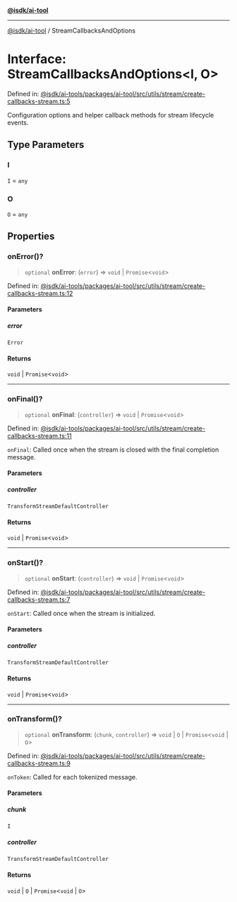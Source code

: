 [**@isdk/ai-tool**](../README.md)

***

[@isdk/ai-tool](../globals.md) / StreamCallbacksAndOptions

# Interface: StreamCallbacksAndOptions\<I, O\>

Defined in: [@isdk/ai-tools/packages/ai-tool/src/utils/stream/create-callbacks-stream.ts:5](https://github.com/isdk/ai-tool.js/blob/e883e341c67e937e7d3a3e95e8bc56844896f5a3/src/utils/stream/create-callbacks-stream.ts#L5)

Configuration options and helper callback methods for stream lifecycle events.

## Type Parameters

### I

`I` = `any`

### O

`O` = `any`

## Properties

### onError()?

> `optional` **onError**: (`error`) => `void` \| `Promise`\<`void`\>

Defined in: [@isdk/ai-tools/packages/ai-tool/src/utils/stream/create-callbacks-stream.ts:12](https://github.com/isdk/ai-tool.js/blob/e883e341c67e937e7d3a3e95e8bc56844896f5a3/src/utils/stream/create-callbacks-stream.ts#L12)

#### Parameters

##### error

`Error`

#### Returns

`void` \| `Promise`\<`void`\>

***

### onFinal()?

> `optional` **onFinal**: (`controller`) => `void` \| `Promise`\<`void`\>

Defined in: [@isdk/ai-tools/packages/ai-tool/src/utils/stream/create-callbacks-stream.ts:11](https://github.com/isdk/ai-tool.js/blob/e883e341c67e937e7d3a3e95e8bc56844896f5a3/src/utils/stream/create-callbacks-stream.ts#L11)

`onFinal`: Called once when the stream is closed with the final completion message.

#### Parameters

##### controller

`TransformStreamDefaultController`

#### Returns

`void` \| `Promise`\<`void`\>

***

### onStart()?

> `optional` **onStart**: (`controller`) => `void` \| `Promise`\<`void`\>

Defined in: [@isdk/ai-tools/packages/ai-tool/src/utils/stream/create-callbacks-stream.ts:7](https://github.com/isdk/ai-tool.js/blob/e883e341c67e937e7d3a3e95e8bc56844896f5a3/src/utils/stream/create-callbacks-stream.ts#L7)

`onStart`: Called once when the stream is initialized.

#### Parameters

##### controller

`TransformStreamDefaultController`

#### Returns

`void` \| `Promise`\<`void`\>

***

### onTransform()?

> `optional` **onTransform**: (`chunk`, `controller`) => `void` \| `O` \| `Promise`\<`void` \| `O`\>

Defined in: [@isdk/ai-tools/packages/ai-tool/src/utils/stream/create-callbacks-stream.ts:9](https://github.com/isdk/ai-tool.js/blob/e883e341c67e937e7d3a3e95e8bc56844896f5a3/src/utils/stream/create-callbacks-stream.ts#L9)

`onToken`: Called for each tokenized message.

#### Parameters

##### chunk

`I`

##### controller

`TransformStreamDefaultController`

#### Returns

`void` \| `O` \| `Promise`\<`void` \| `O`\>
